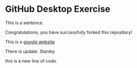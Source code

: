# GitHub Desktop Exercise

This is a sentence.

Congratulations, you have successfully forked this repository!

This is a [google website](https://www.google.com)

There is update. Stanley

this is a new line of code.
